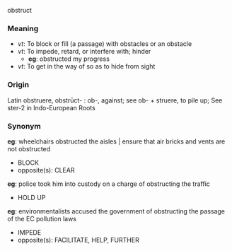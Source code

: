obstruct
### Meaning
+ _vt_: To block or fill (a passage) with obstacles or an obstacle
+ _vt_: To impede, retard, or interfere with; hinder
    + __eg__: obstructed my progress
+ _vt_: To get in the way of so as to hide from sight

### Origin

Latin obstruere, obstrūct- : ob-, against; see ob- + struere, to pile up; See ster-2 in Indo-European Roots

### Synonym

__eg__: wheelchairs obstructed the aisles | ensure that air bricks and vents are not obstructed

+ BLOCK
+ opposite(s): CLEAR

__eg__: police took him into custody on a charge of obstructing the traffic

+ HOLD UP

__eg__: environmentalists accused the government of obstructing the passage of the EC pollution laws

+ IMPEDE
+ opposite(s): FACILITATE, HELP, FURTHER


